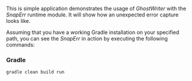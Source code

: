 This is simple application demonstrates the usage of _GhostWriter_ with the _SnapErr_ runtime module.
It will show how an unexpected error capture looks like.

Assuming that you have a working Gradle installation on your specified path, you can see the _SnapErr_ in action 
by executing the following commands:

### Gradle
 
```
gradle clean build run
```